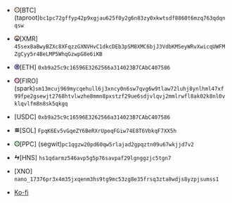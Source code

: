 - <img src="../88x31/bitcoin_catppuccin_macchiato.png"/>[BTC] (taproot)`bc1pc72gffyp42p9xgjau625f0y2g6n83zy0xkwtsdf8860t6mzq763qdqnqsw`
- <img src="../88x31/monero_catppuccin_macchiato.png"/>[XMR] `45sex8aBwyBZXc8XFqzzGXNVHvC1dkcDEb3pSM8XMC6bjJ3VdbKMSeyWRvXwicqUWFMZgCyy5r4BeLMP5WhqGzwpG8e6iKB`
- <img src="../88x31/ethereum_catppuccin_macchiato.png"/>[ETH] `0xb9a25c9c16596E3262566a314023B7CAbC407586`
- <img src="../88x31/firo_catppuccin_macchiato.png"/>[FIRO] (spark)`sm13mcuj969mycqehull6j3xncy0n6sw7qvg6w9tlaw72luhj8ynlhml47xf99fpe2gsewjt2768htvlwzhe8mmn8pxstzf29ue6sdjvlqvj2mmlrwfl8ak02k8nl0vklqvlfm8n8sk5qkgq`
- [USDC] `0xb9a25c9c16596E3262566a314023B7CAbC407586`
- <img src="../88x31/solana_catppuccin_macchiato.png"/>[SOL] `FpqK6Ev5vGqeZY6BeRXrUpoqFGiw74E8T6VbkqF7XX5h`
- <img src="../88x31/peercoin_catppuccin_macchiato.png"/>[PPC] (segwit)`pc1qgzw20pd60qw5rlajad2gpqztn09u67wkjjd7v2`
- <img src="../88x31/handshake_catppuccin_macchiato.png"/>[HNS] `hs1qdarmz546avp5g5p76savpaf29lgnggzjc5tgn7`
- [XNO] `nano_17376pr3x4m35jxqenm3hs9tg9mc53zg8e35frsq3zta8wdjs8yzpjsumss1`

- [Ko-fi](https://ko-fi.com/lenooby09)
